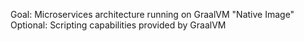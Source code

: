 Goal: Microservices architecture running on GraalVM "Native Image"
Optional: Scripting capabilities provided by GraalVM